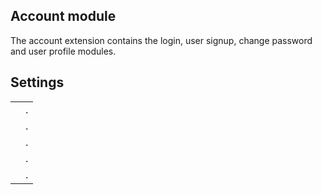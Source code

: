 ## Account module
The account extension contains the login, user signup, change password and user profile modules.

## Settings
|                     |                                                                                      |
|---------------------|--------------------------------------------------------------------------------------|
|                     | .  |
|                     | .  |
|                     | .  |
|                     | .  |
|                     | .  |


